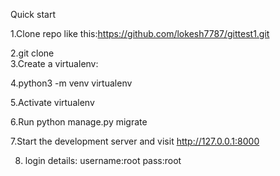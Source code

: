 Quick start


1.Clone repo like this:https://github.com/lokesh7787/gittest1.git

2.git clone  
3.Create a virtualenv:

4.python3 -m venv virtualenv

5.Activate virtualenv

6.Run python manage.py migrate

7.Start the development server and visit http://127.0.0.1:8000

8. login details: username:root pass:root
